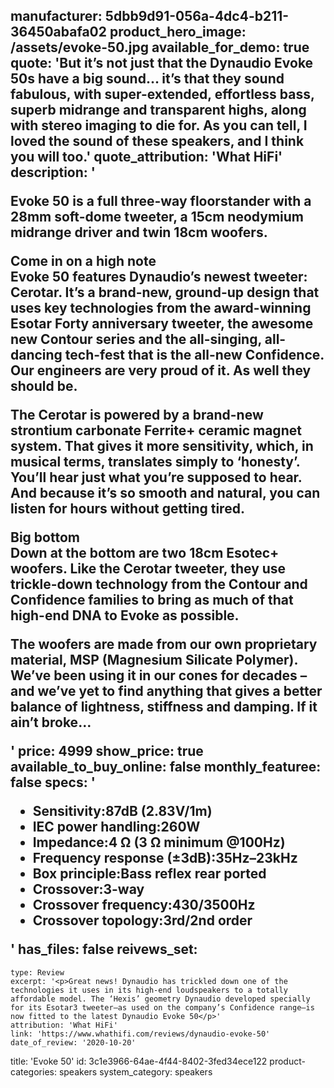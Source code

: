 manufacturer: 5dbb9d91-056a-4dc4-b211-36450abafa02
product_hero_image: /assets/evoke-50.jpg
available_for_demo: true
quote: 'But it’s not just that the Dynaudio Evoke 50s have a big sound… it’s that they sound fabulous, with super-extended, effortless bass, superb midrange and transparent highs, along with stereo imaging to die for. As you can tell, I loved the sound of these speakers, and I think you will too.'
quote_attribution: 'What HiFi'
description: '<p>Evoke 50 is a full three-way floorstander with a 28mm soft-dome tweeter, a 15cm neodymium midrange driver and twin 18cm woofers.</p><p><strong>Come in on a high note<br></strong>Evoke 50 features Dynaudio’s newest tweeter: Cerotar. It’s a brand-new, ground-up design that uses key technologies from the award-winning Esotar Forty anniversary tweeter, the awesome new Contour series and the all-singing, all-dancing tech-fest that is the all-new Confidence. Our engineers are very proud of it. As well they should be.</p><p>The Cerotar is powered by a brand-new strontium carbonate Ferrite+ ceramic magnet system. That gives it more sensitivity, which, in musical terms, translates simply to ‘honesty’. You’ll hear just what you’re supposed to hear. And because it’s so smooth and natural, you can listen for hours without getting tired.</p><p><strong>Big bottom<br></strong>Down at the bottom are two 18cm Esotec+ woofers. Like the Cerotar tweeter, they use trickle-down technology from the Contour and Confidence families to bring as much of that high-end DNA to Evoke as possible.</p><p>The woofers are made from our own proprietary material, MSP (Magnesium Silicate Polymer). We’ve been using it in our cones for decades – and we’ve yet to find anything that gives a better balance of lightness, stiffness and damping. If it ain’t broke…</p>'
price: 4999
show_price: true
available_to_buy_online: false
monthly_featuree: false
specs: '<ul><li>Sensitivity:87dB (2.83V/1m)</li><li>IEC power handling:260W</li><li>Impedance:4 Ω (3 Ω minimum @100Hz)</li><li>Frequency response (±3dB):35Hz–23kHz</li><li>Box principle:Bass reflex rear ported</li><li>Crossover:3-way</li><li>Crossover frequency:430/3500Hz</li><li>Crossover topology:3rd/2nd order</li></ul>'
has_files: false
reivews_set:
  -
    type: Review
    excerpt: '<p>Great news! Dynaudio has trickled down one of the technologies it uses in its high-end loudspeakers to a totally affordable model. The ‘Hexis’ geometry Dynaudio developed specially for its Esotar3 tweeter—as used on the company’s Confidence range—is now fitted to the latest Dynaudio Evoke 50</p>'
    attribution: 'What HiFi'
    link: 'https://www.whathifi.com/reviews/dynaudio-evoke-50'
    date_of_review: '2020-10-20'
title: 'Evoke 50'
id: 3c1e3966-64ae-4f44-8402-3fed34ece122
product-categories: speakers
system_category: speakers
